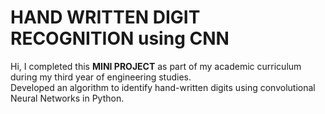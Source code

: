 # HAND WRITTEN DIGIT RECOGNITION using CNN
Hi, I completed this <b>MINI PROJECT</b> as part of my academic curriculum during my third year of engineering studies.
</br>
Developed an algorithm to identify hand-written digits using convolutional Neural Networks in Python.
